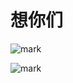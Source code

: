 #  想你们



![mark](http://pdlyesroe.bkt.clouddn.com/blog/180827/DIJi8J2J98.jpg?imageslim)







![mark](http://pdlyesroe.bkt.clouddn.com/blog/180827/9b88GlckeH.jpg?imageslim)
